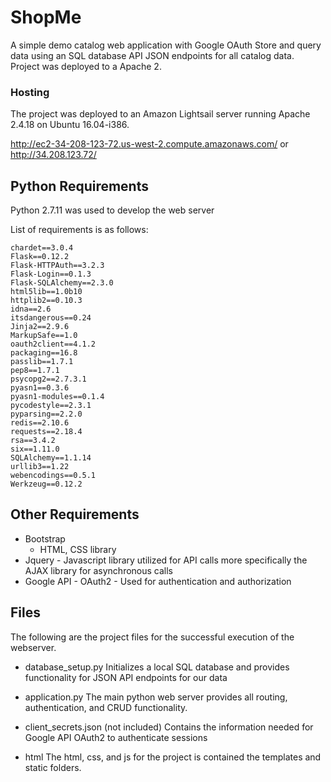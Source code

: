 # ShopMe
A simple demo catalog web application with Google OAuth Store and query data using an SQL database
API JSON endpoints for all catalog data.  Project was deployed to a Apache 2.


### Hosting
The project was deployed to an Amazon Lightsail server running Apache 2.4.18 on Ubuntu 16.04-i386.

http://ec2-34-208-123-72.us-west-2.compute.amazonaws.com/ or http://34.208.123.72/

## Python Requirements

Python 2.7.11 was used to develop the web server

List of requirements is as follows: 
```
chardet==3.0.4
Flask==0.12.2
Flask-HTTPAuth==3.2.3
Flask-Login==0.1.3
Flask-SQLAlchemy==2.3.0
html5lib==1.0b10
httplib2==0.10.3
idna==2.6
itsdangerous==0.24
Jinja2==2.9.6
MarkupSafe==1.0
oauth2client==4.1.2
packaging==16.8
passlib==1.7.1
pep8==1.7.1
psycopg2==2.7.3.1
pyasn1==0.3.6
pyasn1-modules==0.1.4
pycodestyle==2.3.1
pyparsing==2.2.0
redis==2.10.6
requests==2.18.4
rsa==3.4.2
six==1.11.0
SQLAlchemy==1.1.14
urllib3==1.22
webencodings==0.5.1
Werkzeug==0.12.2
```
## Other Requirements
* Bootstrap
	- HTML, CSS library
* Jquery - Javascript library utilized for API calls more specifically the AJAX library for asynchronous calls
* Google API - OAuth2 - Used for authentication and authorization

## Files
The following are the project files for the successful execution of the webserver.
* database_setup.py
Initializes a local SQL database and provides functionality for JSON API endpoints for our data

* application.py
The main python web server provides all routing, authentication, and CRUD functionality.

* client_secrets.json (not included)
Contains the information needed for Google API OAuth2 to authenticate sessions

* html
The html, css, and js for the project is contained the templates and static folders.
